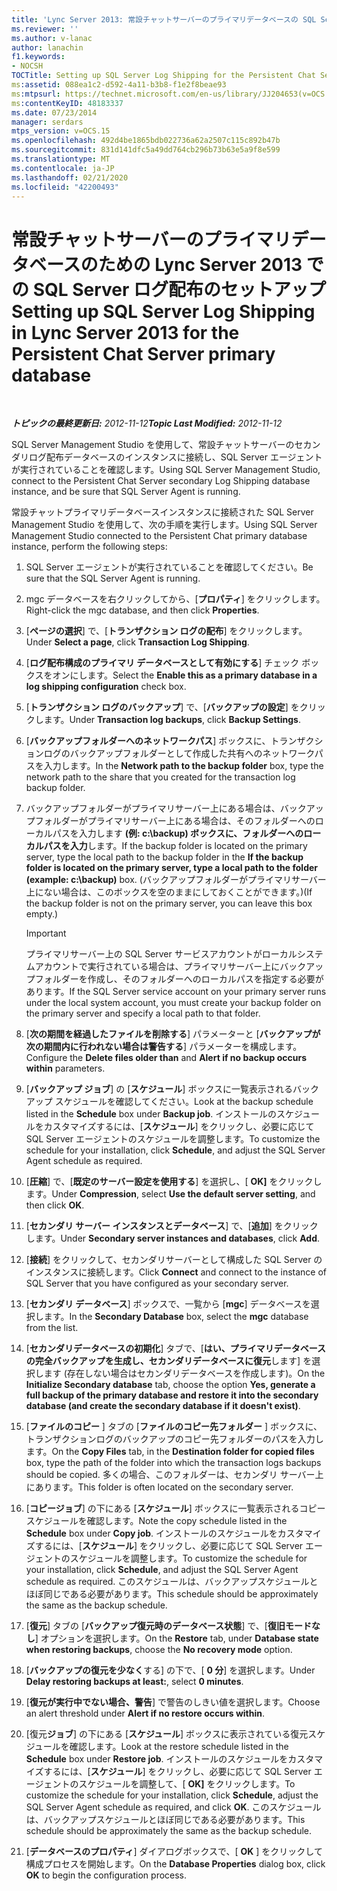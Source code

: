 ```yaml
---
title: 'Lync Server 2013: 常設チャットサーバーのプライマリデータベースの SQL Server ログ配布のセットアップ'
ms.reviewer: ''
ms.author: v-lanac
author: lanachin
f1.keywords:
- NOCSH
TOCTitle: Setting up SQL Server Log Shipping for the Persistent Chat Server primary database
ms:assetid: 088ea1c2-d592-4a11-b3b8-f1e2f8beae93
ms:mtpsurl: https://technet.microsoft.com/en-us/library/JJ204653(v=OCS.15)
ms:contentKeyID: 48183337
ms.date: 07/23/2014
manager: serdars
mtps_version: v=OCS.15
ms.openlocfilehash: 492d4be1865bdb022736a62a2507c115c892b47b
ms.sourcegitcommit: 831d141dfc5a49dd764cb296b73b63e5a9f8e599
ms.translationtype: MT
ms.contentlocale: ja-JP
ms.lasthandoff: 02/21/2020
ms.locfileid: "42200493"
---
```

<div data-xmlns="http://www.w3.org/1999/xhtml">

<div class="topic" data-xmlns="http://www.w3.org/1999/xhtml" data-msxsl="urn:schemas-microsoft-com:xslt" data-cs="https://msdn.microsoft.com/">

<div data-asp="https://msdn2.microsoft.com/asp">

# <a name="setting-up-sql-server-log-shipping-in-lync-server-2013-for-the-persistent-chat-server-primary-database"></a><span data-ttu-id="8c9e3-102">常設チャットサーバーのプライマリデータベースのための Lync Server 2013 での SQL Server ログ配布のセットアップ</span><span class="sxs-lookup"><span data-stu-id="8c9e3-102">Setting up SQL Server Log Shipping in Lync Server 2013 for the Persistent Chat Server primary database</span></span>

</div>

<div id="mainSection">

<div id="mainBody">

<span> </span>

<span data-ttu-id="8c9e3-103">_**トピックの最終更新日:** 2012-11-12_</span><span class="sxs-lookup"><span data-stu-id="8c9e3-103">_**Topic Last Modified:** 2012-11-12_</span></span>

<span data-ttu-id="8c9e3-104">SQL Server Management Studio を使用して、常設チャットサーバーのセカンダリログ配布データベースのインスタンスに接続し、SQL Server エージェントが実行されていることを確認します。</span><span class="sxs-lookup"><span data-stu-id="8c9e3-104">Using SQL Server Management Studio, connect to the Persistent Chat Server secondary Log Shipping database instance, and be sure that SQL Server Agent is running.</span></span>

<span data-ttu-id="8c9e3-105">常設チャットプライマリデータベースインスタンスに接続された SQL Server Management Studio を使用して、次の手順を実行します。</span><span class="sxs-lookup"><span data-stu-id="8c9e3-105">Using SQL Server Management Studio connected to the Persistent Chat primary database instance, perform the following steps:</span></span>

1.  <span data-ttu-id="8c9e3-106">SQL Server エージェントが実行されていることを確認してください。</span><span class="sxs-lookup"><span data-stu-id="8c9e3-106">Be sure that the SQL Server Agent is running.</span></span>

2.  <span data-ttu-id="8c9e3-107">mgc データベースを右クリックしてから、[**プロパティ**] をクリックします。</span><span class="sxs-lookup"><span data-stu-id="8c9e3-107">Right-click the mgc database, and then click **Properties**.</span></span>

3.  <span data-ttu-id="8c9e3-108">[**ページの選択**] で、[**トランザクション ログの配布**] をクリックします。</span><span class="sxs-lookup"><span data-stu-id="8c9e3-108">Under **Select a page**, click **Transaction Log Shipping**.</span></span>

4.  <span data-ttu-id="8c9e3-109">[**ログ配布構成のプライマリ データベースとして有効にする**] チェック ボックスをオンにします。</span><span class="sxs-lookup"><span data-stu-id="8c9e3-109">Select the **Enable this as a primary database in a log shipping configuration** check box.</span></span>

5.  <span data-ttu-id="8c9e3-110">[**トランザクション ログのバックアップ**] で、[**バックアップの設定**] をクリックします。</span><span class="sxs-lookup"><span data-stu-id="8c9e3-110">Under **Transaction log backups**, click **Backup Settings**.</span></span>

6.  <span data-ttu-id="8c9e3-111">[**バックアップフォルダーへのネットワークパス**] ボックスに、トランザクションログのバックアップフォルダーとして作成した共有へのネットワークパスを入力します。</span><span class="sxs-lookup"><span data-stu-id="8c9e3-111">In the **Network path to the backup folder** box, type the network path to the share that you created for the transaction log backup folder.</span></span>

7.  <span data-ttu-id="8c9e3-112">バックアップフォルダーがプライマリサーバー上にある場合は、バックアップフォルダーがプライマリサーバー上にある場合は、そのフォルダーへのローカルパスを入力します **(例: c:\\backup) ボックスに、フォルダーへのローカルパスを入力**します。</span><span class="sxs-lookup"><span data-stu-id="8c9e3-112">If the backup folder is located on the primary server, type the local path to the backup folder in the **If the backup folder is located on the primary server, type a local path to the folder (example: c:\\backup)** box.</span></span> <span data-ttu-id="8c9e3-113">(バックアップフォルダーがプライマリサーバー上にない場合は、このボックスを空のままにしておくことができます。)</span><span class="sxs-lookup"><span data-stu-id="8c9e3-113">(If the backup folder is not on the primary server, you can leave this box empty.)</span></span>
    
    <div>
    

    > [!IMPORTANT]  
    > <span data-ttu-id="8c9e3-114">プライマリサーバー上の SQL Server サービスアカウントがローカルシステムアカウントで実行されている場合は、プライマリサーバー上にバックアップフォルダーを作成し、そのフォルダーへのローカルパスを指定する必要があります。</span><span class="sxs-lookup"><span data-stu-id="8c9e3-114">If the SQL Server service account on your primary server runs under the local system account, you must create your backup folder on the primary server and specify a local path to that folder.</span></span>

    
    </div>

8.  <span data-ttu-id="8c9e3-115">[**次の期間を経過したファイルを削除する**] パラメーターと [**バックアップが次の期間内に行われない場合は警告する**] パラメーターを構成します。</span><span class="sxs-lookup"><span data-stu-id="8c9e3-115">Configure the **Delete files older than** and **Alert if no backup occurs within** parameters.</span></span>

9.  <span data-ttu-id="8c9e3-116">[**バックアップ ジョブ**] の [**スケジュール**] ボックスに一覧表示されるバックアップ スケジュールを確認してください。</span><span class="sxs-lookup"><span data-stu-id="8c9e3-116">Look at the backup schedule listed in the **Schedule** box under **Backup job**.</span></span> <span data-ttu-id="8c9e3-117">インストールのスケジュールをカスタマイズするには、[**スケジュール**] をクリックし、必要に応じて SQL Server エージェントのスケジュールを調整します。</span><span class="sxs-lookup"><span data-stu-id="8c9e3-117">To customize the schedule for your installation, click **Schedule**, and adjust the SQL Server Agent schedule as required.</span></span>

10. <span data-ttu-id="8c9e3-118">[**圧縮**] で、[**既定のサーバー設定を使用する**] を選択し、[ **OK]** をクリックします。</span><span class="sxs-lookup"><span data-stu-id="8c9e3-118">Under **Compression**, select **Use the default server setting**, and then click **OK**.</span></span>

11. <span data-ttu-id="8c9e3-119">[**セカンダリ サーバー インスタンスとデータベース**] で、[**追加**] をクリックします。</span><span class="sxs-lookup"><span data-stu-id="8c9e3-119">Under **Secondary server instances and databases**, click **Add**.</span></span>

12. <span data-ttu-id="8c9e3-120">[**接続**] をクリックして、セカンダリサーバーとして構成した SQL Server のインスタンスに接続します。</span><span class="sxs-lookup"><span data-stu-id="8c9e3-120">Click **Connect** and connect to the instance of SQL Server that you have configured as your secondary server.</span></span>

13. <span data-ttu-id="8c9e3-121">[**セカンダリ データベース**] ボックスで、一覧から [**mgc**] データベースを選択します。</span><span class="sxs-lookup"><span data-stu-id="8c9e3-121">In the **Secondary Database** box, select the **mgc** database from the list.</span></span>

14. <span data-ttu-id="8c9e3-122">[**セカンダリデータベースの初期化**] タブで、[**はい、プライマリデータベースの完全バックアップを生成し、セカンダリデータベースに復元**します] を選択します (存在しない場合はセカンダリデータベースを作成します)。</span><span class="sxs-lookup"><span data-stu-id="8c9e3-122">On the **Initialize Secondary database** tab, choose the option **Yes, generate a full backup of the primary database and restore it into the secondary database (and create the secondary database if it doesn't exist)**.</span></span>

15. <span data-ttu-id="8c9e3-123">[**ファイルのコピー** ] タブの [**ファイルのコピー先フォルダー** ] ボックスに、トランザクションログのバックアップのコピー先フォルダーのパスを入力します。</span><span class="sxs-lookup"><span data-stu-id="8c9e3-123">On the **Copy Files** tab, in the **Destination folder for copied files** box, type the path of the folder into which the transaction logs backups should be copied.</span></span> <span data-ttu-id="8c9e3-124">多くの場合、このフォルダーは、セカンダリ サーバー上にあります。</span><span class="sxs-lookup"><span data-stu-id="8c9e3-124">This folder is often located on the secondary server.</span></span>

16. <span data-ttu-id="8c9e3-125">[**コピージョブ**] の下にある [**スケジュール**] ボックスに一覧表示されるコピースケジュールを確認します。</span><span class="sxs-lookup"><span data-stu-id="8c9e3-125">Note the copy schedule listed in the **Schedule** box under **Copy job**.</span></span> <span data-ttu-id="8c9e3-126">インストールのスケジュールをカスタマイズするには、[**スケジュール**] をクリックし、必要に応じて SQL Server エージェントのスケジュールを調整します。</span><span class="sxs-lookup"><span data-stu-id="8c9e3-126">To customize the schedule for your installation, click **Schedule**, and adjust the SQL Server Agent schedule as required.</span></span> <span data-ttu-id="8c9e3-127">このスケジュールは、バックアップスケジュールとほぼ同じである必要があります。</span><span class="sxs-lookup"><span data-stu-id="8c9e3-127">This schedule should be approximately the same as the backup schedule.</span></span>

17. <span data-ttu-id="8c9e3-128">[**復元**] タブの [**バックアップ復元時のデータベース状態**] で、[**復旧モードなし**] オプションを選択します。</span><span class="sxs-lookup"><span data-stu-id="8c9e3-128">On the **Restore** tab, under **Database state when restoring backups**, choose the **No recovery mode** option.</span></span>

18. <span data-ttu-id="8c9e3-129">[**バックアップの復元を少なく**する] の下で、[ **0 分**] を選択します。</span><span class="sxs-lookup"><span data-stu-id="8c9e3-129">Under **Delay restoring backups at least:**, select **0 minutes**.</span></span>

19. <span data-ttu-id="8c9e3-130">[**復元が実行中でない場合、警告**] で警告のしきい値を選択します。</span><span class="sxs-lookup"><span data-stu-id="8c9e3-130">Choose an alert threshold under **Alert if no restore occurs within**.</span></span>

20. <span data-ttu-id="8c9e3-131">[復元**ジョブ**] の下にある [**スケジュール**] ボックスに表示されている復元スケジュールを確認します。</span><span class="sxs-lookup"><span data-stu-id="8c9e3-131">Look at the restore schedule listed in the **Schedule** box under **Restore job**.</span></span> <span data-ttu-id="8c9e3-132">インストールのスケジュールをカスタマイズするには、[**スケジュール**] をクリックし、必要に応じて SQL Server エージェントのスケジュールを調整して、[ **OK]** をクリックします。</span><span class="sxs-lookup"><span data-stu-id="8c9e3-132">To customize the schedule for your installation, click **Schedule**, adjust the SQL Server Agent schedule as required, and click **OK**.</span></span> <span data-ttu-id="8c9e3-133">このスケジュールは、バックアップスケジュールとほぼ同じである必要があります。</span><span class="sxs-lookup"><span data-stu-id="8c9e3-133">This schedule should be approximately the same as the backup schedule.</span></span>

21. <span data-ttu-id="8c9e3-134">[**データベースのプロパティ**] ダイアログボックスで、[ **OK** ] をクリックして構成プロセスを開始します。</span><span class="sxs-lookup"><span data-stu-id="8c9e3-134">On the **Database Properties** dialog box, click **OK** to begin the configuration process.</span></span>

</div>

<span> </span>

</div>

</div>

</div>

